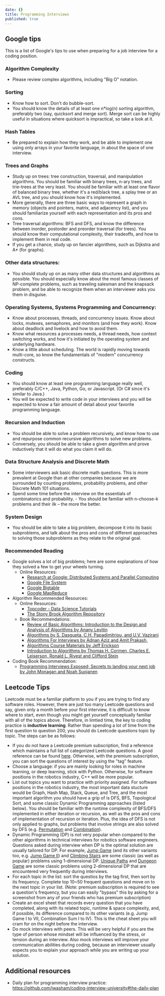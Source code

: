 ```yaml
---
date: {}
title: Programming Interviews
published: true
---
```

## Google tips

This is a list of Google's tips to use when preparing for a job interview for a coding position.

### Algorithm Complexity
- Please review complex algorithms, including "Big O" notation.

### Sorting
- Know how to sort. Don't do bubble-sort.
- You should know the details of at least one n*log(n) sorting algorithm, preferably two (say, quicksort and merge sort). Merge sort can be highly useful in situations where quicksort is impractical, so take a look at it.

### Hash Tables
- Be prepared to explain how they work, and be able to implement one using only arrays in your favorite language, in about the space of one interview.

### Trees and Graphs
- Study up on trees: tree construction, traversal, and manipulation algorithms. You should be familiar with binary trees, n-ary trees, and trie-trees at the very least. You should be familiar with at least one flavor of balanced binary tree, whether it's a red/black tree, a splay tree or an AVL tree, and you should know how it's implemented.
- More generally, there are three basic ways to represent a graph in memory (objects and pointers, matrix, and adjacency list), and you should familiarize yourself with each representation and its pros and cons.
- Tree traversal algorithms: BFS and DFS, and know the difference between inorder, postorder and preorder traversal (for trees). You should know their computational complexity, their tradeoffs, and how to implement them in real code.
- If you get a chance, study up on fancier algorithms, such as Dijkstra and A* (for graphs).

### Other data structures:
- You should study up on as many other data structures and algorithms as possible. You should especially know about the most famous classes of NP-complete problems, such as traveling salesman and the knapsack problem, and be able to recognize them when an interviewer asks you them in disguise.

### Operating Systems, Systems Programming and Concurrency:
- Know about processes, threads, and concurrency issues. Know about locks, mutexes, semaphores, and monitors (and how they work). Know about deadlock and livelock and how to avoid them.
- Know what resources a processes needs, a thread needs, how context switching works, and how it's initiated by the operating system and underlying hardware.
- Know a little about scheduling. The world is rapidly moving towards multi-core, so know the fundamentals of "modern" concurrency constructs.

### Coding
- You should know at least one programming language really well, preferably C/C++, Java, Python, Go, or Javascript. (Or C# since it's similar to Java.)
- You will be expected to write code in your interviews and you will be expected to know a fair amount of detail about your favorite programming language.

### Recursion and Induction
- You should be able to solve a problem recursively, and know how to use and repurpose common recursive algorithms to solve new problems.
- Conversely, you should be able to take a given algorithm and prove inductively that it will do what you claim it will do.

### Data Structure Analysis and Discrete Math
- Some interviewers ask basic discrete math questions. This is more prevalent at Google than at other companies because we are surrounded by counting problems, probability problems, and other Discrete Math 101 situations.
- Spend some time before the interview on the essentials of combinatorics and probability. - You should be familiar with n-choose-k problems and their ilk – the more the better.

### System Design
- You should be able to take a big problem, decompose it into its basic subproblems, and talk about the pros and cons of different approaches to solving those subproblems as they relate to the original goal.

### Recommended Reading
- Google solves a lot of big problems; here are some explanations of how they solved a few to get your wheels turning.
  - Online Resources:
    - [Research at Google: Distributed Systems and Parallel Computing](http://research.google.com/pubs/DistributedSystemsandParallelComputing.html)
    - [Google File System](http://research.google.com/archive/gfs.html)
    - [Google Bigtable](http://research.google.com/archive/bigtable.html)
    - [Google MapReduce](http://research.google.com/archive/mapreduce.html)
- Algorithm Recommended Resources:
  - Online Resources:
    - [Topcoder - Data Science Tutorials](http://www.topcoder.com/tc?module=Static&d1=tutorials&d2=alg_index)
    - [The Stony Brook Algorithm Repository](http://www.cs.sunysb.edu/~algorith/)
  - Book Recommendations:
    - [Review of Basic Algorithms: Introduction to the Design and Analysis of Algorithms by Anany Levitin](https://www.google.com/webhp?hl=en&changed_loc=0#q=review+of+basic+algorithms+introduction+to+the+design+and+analysis+of+algorithms&hl=en&tbm=shop)
    - [Algorithms by S. Dasgupta, C.H. Papadimitriou, and U.V. Vazirani](http://www.cs.berkeley.edu/~vazirani/algorithms.html)
    - [Algorithms For Interviews by Adnan Aziz and Amit Prakash,](http://www.algorithmsforinterviews.com/)
    - [Algorithms Course Materials by Jeff Erickson](http://www.cs.uiuc.edu/~jeffe/teaching/algorithms)
    - [Introduction to Algorithms by Thomas H. Cormen, Charles E. Leiserson, Ronald L. Rivest and Clifford Stein](http://mitpress.mit.edu/catalog/item/default.asp?ttype=2&tid=11866)
- Coding Book Recommendation:
  - [Programming Interviews Exposed; Secrets to landing your next job by John Monagan and Noah Suojanen](https://www.google.com/shopping/product/10904392385806396516?q=types+of+coding+questions+google+asks+programming+interviews+exposed&hl=en&biw=1745&bih=1005&site=webhp&sqi=2&pjf=1&bav=on.2,or.r_cp.&tch=1&ech=1&psi=539KVdiqEIvJsAWTkoBA.1430945767303.7&prds=paur:ClkAsKraXwLuomUnytrmklo3nqBglR3OsF49REA5hOKVeConNTghOhPlBuN07lUczldHXy82BXrpry53lNVyyMXa_ratGQnPKZRz5wGMWqi0YaxcUFWEj1j4WRIZAFPVH70DMoZJ2iytH9uRyKAQX_9d9ry0zw&ei=TYBKVcaOD8WzoQTbwIGQCQ&ved=0CF0QpiswAQ)


## Leetcode Tips

Leetcode must be a familiar platform to you if you are trying to find any software roles. However, there are just too many Leetcode questions and say, given only a month before your first interview, it is difficult to know where to start, even though you might get yourself conceptually familiar with all of the topics above. Therefore, in limtied time, the key to coding practice is **inductive learning**. Rather than spending a lot of time from the first question to question 200, you should do Leetcode questions topic by topic. The steps can be as follows:
- If you do not have a Leetcode premium subscription, find a reference which maintains a full list of categorized Leetcode questions. A good reference can be found [here](https://github.com/wisdompeak/LeetCode). Otherwise, with the premium subscription, you can sort the questions of interest by using the "tag" feature. 
- Choose a language: if you are mainly looking for roles in machine learning, or deep learning, stick with Python. Otherwise, for software positions in the robotics industry, C++ will be more popular. 
- List out topics you want to practice with priority assigned. For software positions in the robotics industry, the most important data stucture would be Graph, Hash Map, Stack, Queue, and Tree, and the most important algorithm you should have a grip of is DFS, BFS, Topological Sort, and some classic Dynamic Programming approaches (listed below). You should be familiar with the runtime complexity of BFS/DFS implemented in either iteration or recursion, as well as the pros and cons of implementation of recursion or iteration. Plus, the idea of DFS is not only applied to graphs, but problems that involve strings are also solved by DFS (e.g. [Permutation](https://leetcode.com/problems/permutations/) and [Combination](https://leetcode.com/problems/combinations/)). 
- Dynamic Programming (DP) is not very popular when compared to the other algorithms in technical interviews for robotics software engineers. Questions asked during interview when DP is the optimal solution are usually tailored for DP. For example, [Jump Game](https://leetcode.com/problems/jump-game/) (and its other variants too, e.g. [Jump Game II](https://leetcode.com/problems/jump-game-ii/)) and [Climbing Stairs](https://leetcode.com/problems/climbing-stairs/) are some classic (as well as popular) problems using 1-dimensional DP. [Unique Paths](https://leetcode.com/problems/unique-paths/) and [Dungeon Game](https://leetcode.com/problems/dungeon-game/solution/) are some classic problems using 2-dimensional DP that are encountered very frequently during interviews.
- For each topic in the list: sort the questios by the tag first, then sort by its frequency. Complete top 10~50 frequent questions and move on to the next topic in your list. (Note: premium subscription is required to see a question's frequency, but you can easily "bypass" this by asking for a screenshot from any of your friends who has premium subscription) 
- Create an excel sheet that records every question that you have completed, along with its related topic, runtime & space complexity, and, if possible, its difference compared to its other variants (e.g. Jump Game I to VII, Combination Sum I to IV). This is the cheat sheet you will cram for on the night before the interview. 
- Do mock interviews with peers. This will be very helpful if you are the type of person whose mindset will be influenced by the stress, or tension during an interview. Also mock interviews will improve your communication abilities during coding, because an interviewer usually expects you to explain your approach while you are writing up your solution. 


## Additional resources

* Daily plan for programming interview practice: https://github.com/jwasham/coding-interview-university#the-daily-plan
